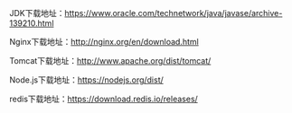 JDK下载地址：<a href="https://www.oracle.com/technetwork/java/javase/archive-139210.html" target="_blank">https://www.oracle.com/technetwork/java/javase/archive-139210.html</a>

Nginx下载地址：<a href="http://nginx.org/en/download.html" target="_blank">http://nginx.org/en/download.html</a>

Tomcat下载地址：<a href="http://www.apache.org/dist/tomcat/" target="_blank">http://www.apache.org/dist/tomcat/</a>

Node.js下载地址：<a href="https://nodejs.org/dist/" target="_blank">https://nodejs.org/dist/</a>

redis下载地址：<a href="https://download.redis.io/releases/" target="_blank">https://download.redis.io/releases/</a>




